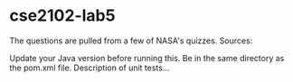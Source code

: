 # cse2102-lab5

The questions are pulled from a few of NASA's quizzes. Sources:

Update your Java version before running this. Be in the same directory as the pom.xml file. Description of unit tests...
